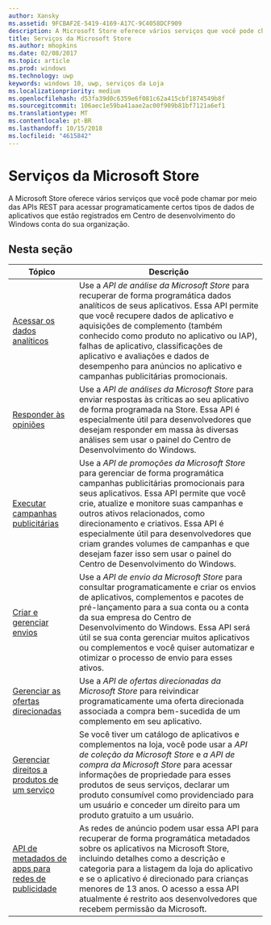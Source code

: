 ```yaml
---
author: Xansky
ms.assetid: 9FCBAF2E-5419-4169-A17C-9C4058DCF909
description: A Microsoft Store oferece vários serviços que você pode chamar por meio das APIs REST para acessar programaticamente certos tipos de dados de aplicativos que estão registrados em sua organização ' s conta do Centro de desenvolvimento do Windows.
title: Serviços da Microsoft Store
ms.author: mhopkins
ms.date: 02/08/2017
ms.topic: article
ms.prod: windows
ms.technology: uwp
keywords: windows 10, uwp, serviços da Loja
ms.localizationpriority: medium
ms.openlocfilehash: d53fa39d0c6359e6f081c62a415cbf1874549b8f
ms.sourcegitcommit: 106aec1e59ba41aae2ac00f909b81bf7121a6ef1
ms.translationtype: MT
ms.contentlocale: pt-BR
ms.lasthandoff: 10/15/2018
ms.locfileid: "4615842"
---
```

# <a name="microsoft-store-services"></a>Serviços da Microsoft Store

A Microsoft Store oferece vários serviços que você pode chamar por meio das APIs REST para acessar programaticamente certos tipos de dados de aplicativos que estão registrados em Centro de desenvolvimento do Windows conta do sua organização.

## <a name="in-this-section"></a>Nesta seção


| Tópico            | Descrição                 |
|------------------|-----------------------------|
| [Acessar os dados analíticos](access-analytics-data-using-windows-store-services.md) | Use a *API de análise da Microsoft Store* para recuperar de forma programática dados analíticos de seus aplicativos. Essa API permite que você recupere dados de aplicativo e aquisições de complemento (também conhecido como produto no aplicativo ou IAP), falhas de aplicativo, classificações de aplicativo e avaliações e dados de desempenho para anúncios no aplicativo e campanhas publicitárias promocionais. |
| [Responder às opiniões](respond-to-reviews-using-windows-store-services.md) | Use a *API de análises da Microsoft Store* para enviar respostas às críticas ao seu aplicativo de forma programada na Store. Essa API é especialmente útil para desenvolvedores que desejam responder em massa às diversas análises sem usar o painel do Centro de Desenvolvimento do Windows.  |
| [Executar campanhas publicitárias](run-ad-campaigns-using-windows-store-services.md) | Use a *API de promoções da Microsoft Store* para gerenciar de forma programática campanhas publicitárias promocionais para seus aplicativos. Essa API permite que você crie, atualize e monitore suas campanhas e outros ativos relacionados, como direcionamento e criativos. Essa API é especialmente útil para desenvolvedores que criam grandes volumes de campanhas e que desejam fazer isso sem usar o painel do Centro de Desenvolvimento do Windows. |
| [Criar e gerenciar envios](create-and-manage-submissions-using-windows-store-services.md) | Use a *API de envio da Microsoft Store* para consultar programaticamente e criar os envios de aplicativos, complementos e pacotes de pré-lançamento para a sua conta ou a conta da sua empresa do Centro de Desenvolvimento do Windows. Essa API será útil se sua conta gerenciar muitos aplicativos ou complementos e você quiser automatizar e otimizar o processo de envio para esses ativos. |
| [Gerenciar as ofertas direcionadas ](manage-targeted-offers-using-windows-store-services.md) | Use a *API de ofertas direcionadas da Microsoft Store* para reivindicar programaticamente uma oferta direcionada associada a compra bem-sucedida de um complemento em seu aplicativo. |
| [Gerenciar direitos a produtos de um serviço](view-and-grant-products-from-a-service.md)  | Se você tiver um catálogo de aplicativos e complementos na loja, você pode usar a *API de coleção da Microsoft Store* e *a API de compra da Microsoft Store* para acessar informações de propriedade para esses produtos de seus serviços, declarar um produto consumível como providenciado para um usuário e conceder um direito para um produto gratuito a um usuário.  |
| [API de metadados de apps para redes de publicidade](app-metadata-api-for-advertising-networks.md)  | As redes de anúncio podem usar essa API para recuperar de forma programática metadados sobre os aplicativos na Microsoft Store, incluindo detalhes como a descrição e categoria para a listagem da loja do aplicativo e se o aplicativo é direcionado para crianças menores de 13 anos. O acesso a essa API atualmente é restrito aos desenvolvedores que recebem permissão da Microsoft.  |
